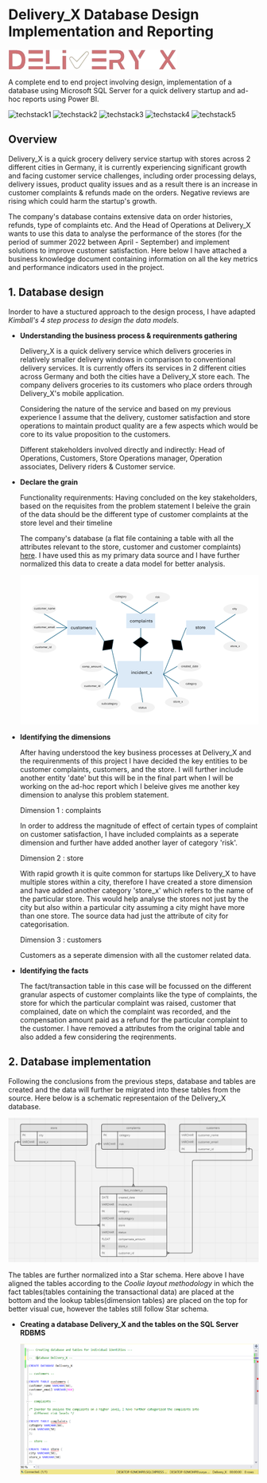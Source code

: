 # Delivery_X Database Design Implementation and Reporting

![Delivery X logo](https://github.com/SuryaNageshBabu/Delivery_X-Database-Design-Implementation-and-Reporting/blob/main/Delivery_X%20logo.png)

A complete end to end project involving design, implementation of a database using Microsoft SQL Server for a quick delivery startup and ad-hoc reports using Power BI.

![techstack1](https://camo.githubusercontent.com/3fb5c666007b264dde797b2d7e258cae7f336848f3408cef902f04c6065cc146/68747470733a2f2f696d672e736869656c64732e696f2f62616467652f6d7973716c2d2532333030662e7376673f7374796c653d666f722d7468652d6261646765266c6f676f3d6d7973716c266c6f676f436f6c6f723d7768697465)
![techstack2](https://camo.githubusercontent.com/ecef4c543198952452b882c5551593f6c6a7f1f4a2b304d61b0d79ce7cbf1bad/68747470733a2f2f696d672e736869656c64732e696f2f62616467652f706f7765725f62692d4632433831313f7374796c653d666f722d7468652d6261646765266c6f676f3d706f7765726269266c6f676f436f6c6f723d626c61636b)
![techstack3](https://camo.githubusercontent.com/a0089bc3cb81a201fafb501952309feba97e5062e0bda984b24d5906670bba12/68747470733a2f2f696d672e736869656c64732e696f2f62616467652f4d6963726f736f66745f506f776572506f696e742d4237343732413f7374796c653d666f722d7468652d6261646765266c6f676f3d6d6963726f736f66742d706f776572706f696e74266c6f676f436f6c6f723d7768697465)
![techstack4](https://camo.githubusercontent.com/3accba4a9c3c86c5cd18300b2fc80c4890666662e6ea18361d16d9974a6d8590/68747470733a2f2f696d672e736869656c64732e696f2f62616467652f4d6963726f736f66745f457863656c2d3231373334363f7374796c653d666f722d7468652d6261646765266c6f676f3d6d6963726f736f66742d657863656c266c6f676f436f6c6f723d7768697465)
![techstack5](https://camo.githubusercontent.com/b0dd0c2b3bbe007ae4eef1f59c17c24ce53a334ad46bfdb80b5c841eaeccdde3/68747470733a2f2f696d672e736869656c64732e696f2f62616467652f6d61726b646f776e2d2532333030303030302e7376673f7374796c653d666f722d7468652d6261646765266c6f676f3d6d61726b646f776e266c6f676f436f6c6f723d7768697465)


## Overview

Delivery_X is a quick grocery delivery service startup with stores across 2 different cities in Germany, it is currently experiencing significant growth and facing customer service challenges, including order processing delays, delivery issues, product quality issues and as a result there is an increase in customer complaints & refunds made on the orders. Negative reviews are rising which could harm the startup's growth.

The company's database contains extensive data on order histories, refunds, type of complaints etc. And the Head of Operations at Delivery_X wants to use this data to analyse the performance of the stores (for the period of summer 2022 between April - September) and implement solutions to improve customer satisfaction. Here below I have attached a business knowledge document containing information on all the key metrics and performance indicators used in the project.

## 1. Database design

Inorder to have a stuctured approach to the design process, I have adapted *Kimball's 4 step process to design the data models*.

* **Understanding the business process & requirenments gathering**

  Delivery_X is a quick delivery service which delivers groceries in relatively smaller delivery windows in comparison to conventional delivery services. It is currently 
  offers its services in 2 different cities across Germany and both the cities have a Delivery_X store each. The company delivers groceries to its customers who place orders   through Delivery_X's mobile application.

  Considering the nature of the service and based on my previous experience I assume that the delivery, customer satisfaction and store operations to maintain product 
  quality are a few aspects which would be core to its value proposition to the customers.

  Different stakeholders involved directly and indirectly: Head of Operations, Customers, Store Operations manager, Operation associates, Delivery riders & Customer service.   
* **Declare the grain**

  Functionality requirenments: Having concluded on the key stakeholders, based on the requisites from the problem statement I beleive the grain of the data should be the 
  different type of customer complaints at the store level and their timeline

  The company's database (a flat file containing a table with all the attributes relevant to the store, customer and customer complaints) [here](www.comingsoon.com). I have 
  used this as my primary data source and I have further normalized this data to create a data model for better analysis.


  ![Delivery_X ERD diagram](https://github.com/SuryaNageshBabu/Delivery_X-Database-Design-Implementation-and-Reporting/blob/main/Delivery_X%20ERD.png)
  

* **Identifying the dimensions**

  After having understood the key business processes at Delivery_X and the requirenments of this project I have decided the key entities to be customer complaints, customers,
  and the store. I will further include another entity 'date' but this will be in the final part when I will be working on the ad-hoc report which I beleive gives me another 
  key dimension to analyse this problem statement.

  
  Dimension 1 : complaints
  
  In order to address the magnitude of effect of certain types of complaint on customer satisfaction, I have included complaints as a seperate dimension and further have 
  added another layer of category 'risk'.

  Dimension 2 : store

  With rapid growth it is quite common for startups like Delivery_X to have multiple stores within a city, therefore I have created a store dimension and have added 
  another category 'store_x' which refers to the name of the particular store. This would help analyse the stores not just by the city but also within a particular city 
  assuming a city might have more than one store. The source data had just the attribute of city for categorisation.

  Dimension 3 : customers

  Customers as a seperate dimension with all the customer related data.

  
* **Identifying the facts**

  The fact/transaction table in this case will be focussed on the different granular aspects of customer complaints like the type of complaints, the store for which the 
  particular complaint was raised, customer that complained, date on which the complaint was recorded, and the compensation amount paid as a refund for the particular 
  complaint to the customer. I have removed a attributes from the original table and also added a few considering the reqirenments.


## 2. Database implementation

Following the conclusions from the previous steps, database and tables are created and the data will further be migrated into these tables from the source. Here below is a schematic representaion of the Delivery_X database.

![Delivery_X database schema](https://github.com/SuryaNageshBabu/Delivery_X-Database-Design-Implementation-and-Reporting/blob/main/Delivery_X%20database%20schema.png)

The tables are further normalized into a Star schema. Here above I have aligned the tables according to the *Coolie layout methodology* in which the fact tables(tables containing the transactional data) are placed at the bottom and the lookup tables(dimension tables) are placed on the top for better visual cue, however the tables still follow Star schema.

* **Creating a database Delivery_X and the tables on the SQL Server RDBMS**

  ![Creating a database Delivery_X and the tables](https://github.com/SuryaNageshBabu/Delivery_X-Database-Design-Implementation-and-Reporting/blob/main/Creating%20database%20and%20tables.png)







